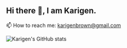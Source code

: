 ## Hi there 👋, I am Karigen.

<!--
**KarigenBrown/KarigenBrown** is a ✨ _special_ ✨ repository because its `README.md` (this file) appears on your GitHub profile.

Here are some ideas to get you started:

- 🔭 I’m currently working on ...
- 🌱 I’m currently learning ...
- 👯 I’m looking to collaborate on ...
- 🤔 I’m looking for help with ...
- 💬 Ask me about ...
- 📫 How to reach me: ...
- 😄 Pronouns: ...
- ⚡ Fun fact: ...
-->

📫 How to reach me: karigenbrown@gmail.com

![Karigen's GitHub stats](https://github-readme-stats.vercel.app/api?username=KarigenBrown&show_icons=true&theme=radical)
